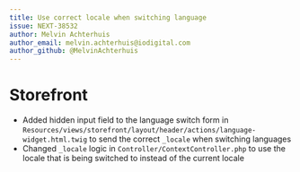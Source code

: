 ```yaml
---
title: Use correct locale when switching language
issue: NEXT-38532
author: Melvin Achterhuis
author_email: melvin.achterhuis@iodigital.com
author_github: @MelvinAchterhuis
---
```

# Storefront
* Added hidden input field to the language switch form in `Resources/views/storefront/layout/header/actions/language-widget.html.twig` to send the correct `_locale` when switching languages
* Changed `_locale` logic in `Controller/ContextController.php` to use the locale that is being switched to instead of the current locale
